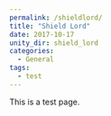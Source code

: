 ```yaml
---
permalink: /shieldlord/
title: "Shield Lord"
date: 2017-10-17
unity_dir: shield_lord
categories:
  - General
tags:
  - test
---
```

This is a test page.
